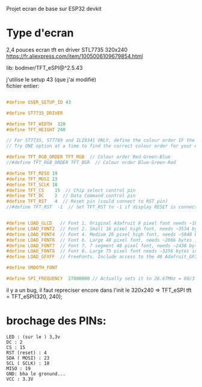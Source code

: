 Projet ecran de base sur ESP32 devkit

# Type d'ecran

2,4 pouces ecran tft en driver STL7735 320x240  
https://fr.aliexpress.com/item/1005006109679854.html

lib: bodmer/TFT_eSPI@^2.5.43

j'utilise le setup 43 (que j'ai modifié)  
fichier entier:
```C

#define USER_SETUP_ID 43

#define ST7735_DRIVER

#define TFT_WIDTH  320
#define TFT_HEIGHT 240

// For ST7735, ST7789 and ILI9341 ONLY, define the colour order IF the blue and red are swapped on your display
// Try ONE option at a time to find the correct colour order for your display

#define TFT_RGB_ORDER TFT_RGB  // Colour order Red-Green-Blue
//#define TFT_RGB_ORDER TFT_BGR  // Colour order Blue-Green-Red

#define TFT_MISO 19
#define TFT_MOSI 23
#define TFT_SCLK 18
#define TFT_CS    15  // Chip select control pin
#define TFT_DC    2  // Data Command control pin
#define TFT_RST   4  // Reset pin (could connect to RST pin)
//#define TFT_RST  -1  // Set TFT_RST to -1 if display RESET is connected to ESP32 board RST


#define LOAD_GLCD   // Font 1. Original Adafruit 8 pixel font needs ~1820 bytes in FLASH
#define LOAD_FONT2  // Font 2. Small 16 pixel high font, needs ~3534 bytes in FLASH, 96 characters
#define LOAD_FONT4  // Font 4. Medium 26 pixel high font, needs ~5848 bytes in FLASH, 96 characters
#define LOAD_FONT6  // Font 6. Large 48 pixel font, needs ~2666 bytes in FLASH, only characters 1234567890:-.apm
#define LOAD_FONT7  // Font 7. 7 segment 48 pixel font, needs ~2438 bytes in FLASH, only characters 1234567890:.
#define LOAD_FONT8  // Font 8. Large 75 pixel font needs ~3256 bytes in FLASH, only characters 1234567890:-.
#define LOAD_GFXFF  // FreeFonts. Include access to the 48 Adafruit_GFX free fonts FF1 to FF48 and custom fonts

#define SMOOTH_FONT

#define SPI_FREQUENCY  27000000 // Actually sets it to 26.67MHz = 80/3

```

il y a un bug, il faut repreciser encore dans l'init le 320x240 => TFT_eSPI tft = TFT_eSPI(320, 240);

# brochage des PINs:
```
LED : (sur le ) 3,3v
DC : 2
CS : 15
RST (reset) : 4
SDA ( MOSI) : 23
SCL ( SCLK) : 18
MISO : 19
GND: bha le gronund...
VCC : 3.3V
```
